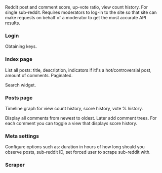 Reddit post and comment score, up-vote ratio, view count history. For single sub-reddit. Requires moderators to log-in to the site so that site can make requests on behalf of a moderator to get the most accurate API results.

### Login

Obtaining keys.

### Index page

List all posts: title, description, indicators if it!'s a hot/controversial post, amount of comments. Paginated.

Search widget.

### Posts page

Timeline graph for view count history, score history, vote % history.

Display all comments from newest to oldest. Later add comment trees. For each comment you can toggle a view that displays score history.

### Meta settings

Configure options such as: duration in hours of how long should you observe posts, sub-reddit ID, set forced user to scrape sub-reddit with.

### Scraper

